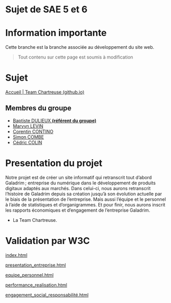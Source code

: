 # Sujet de SAE 5 et 6

# Information importante

Cette branche est la branche associée au développement du site web.

> Tout contenu sur cette page est soumis à modification

# Sujet

[Accueil | Team Chartreuse (github.io)](https://cedriccolin.github.io/galadrim_chartreuse/)

## Membres du groupe 

- [Baptiste DULIEUX **(référent du groupe)**](mailto:baptiste.dulieux@edu.univ-fcomte.fr?subject=sae_5_et_6)
- [Marvyn LEVIN](mailto:marvyn.levin@edu.univ-fcomte.fr?subject=sae_5_et_6)
- [Corentin CONTINO](mailto:corentin.contino@edu.univ-fcomte.fr?subject=sae_5_et_6)
- [Simon COMBE](mailto:simon.combe@edu.univ-fcomte.fr?subject=sae_5_et_6)
- [Cédric COLIN](mailto:cedric.colin@edu.univ-fcomte.fr?subject=sae_5_et_6)

# Presentation du projet

Notre projet est de créer un site informatif qui retranscrit tout d’abord Galadrim ; entreprise du
numérique dans le développement de produits digitaux adaptés aux marchés. Dans celui-ci,
nous aurons retranscrit l’histoire de Galadrim depuis sa création jusqu’à son évolution actuelle
par le biais de la présentation de l’entreprise. Mais aussi l’équipe et le personnel à l’aide de
statistiques et d’organigrammes. Et pour finir, nous aurons inscrit les rapports économiques et
d’engagement de l’entreprise Galadrim.
- La Team Chartreuse.

# Validation par W3C

[index.html](https://validator.w3.org/nu/?doc=https%3A%2F%2Fcedriccolin.github.io%2Fgaladrim_chartreuse%2F)

[presentation_entreprise.html](https://validator.w3.org/nu/?doc=https%3A%2F%2Fcedriccolin.github.io%2Fgaladrim_chartreuse%2Fpresentation_entreprise.html)

[equipe_personnel.html](https://validator.w3.org/nu/?doc=https%3A%2F%2Fcedriccolin.github.io%2Fgaladrim_chartreuse%2Fequipe_personnel.html)

[performance_realisation.html](https://validator.w3.org/nu/?doc=https%3A%2F%2Fcedriccolin.github.io%2Fgaladrim_chartreuse%2Fperformance_realisation.html)

[engagement_social_responsabilité.html](https://validator.w3.org/nu/?doc=https%3A%2F%2Fcedriccolin.github.io%2Fgaladrim_chartreuse%2Fengagement_social_responsabilit%25C3%25A9.html)
